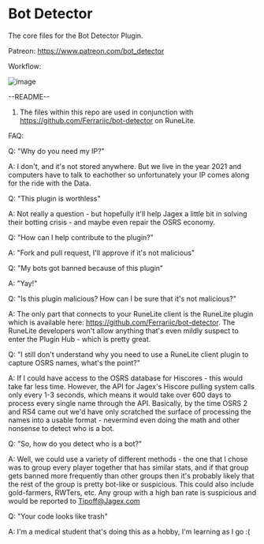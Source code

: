 # Bot Detector
The core files for the Bot Detector Plugin.

Patreon: https://www.patreon.com/bot_detector

Workflow:

![image](https://user-images.githubusercontent.com/5789682/112380944-628dc600-8cc0-11eb-8924-4e5fa7ed2c45.png)

--README--
1. The files within this repo are used in conjunction with https://github.com/Ferrariic/bot-detector on RuneLite.

FAQ:

Q: "Why do you need my IP?"

A: I don't, and it's not stored anywhere. But we live in the year 2021 and computers have to talk to eachother so unfortunately your IP comes along for the ride with the Data.


Q: "This plugin is worthless"

A: Not really a question - but hopefully it'll help Jagex a little bit in solving their botting crisis - and maybe even repair the OSRS economy.


Q: "How can I help contribute to the plugin?"

A: "Fork and pull request, I'll approve if it's not malicious"


Q: "My bots got banned because of this plugin"

A: "Yay!"


Q: "Is this plugin malicious? How can I be sure that it's not malicious?"

A: The only part that connects to your RuneLite client is the RuneLite plugin which is available here: https://github.com/Ferrariic/bot-detector. The RuneLite developers won't allow anything that's even mildly suspect to enter the Plugin Hub - which is pretty great.


Q: "I still don't understand why you need to use a RuneLite client plugin to capture OSRS names, what's the point?"

A: If I could have access to the OSRS database for Hiscores - this would take far less time. However, the API for Jagex's Hiscore pulling system calls only every 1-3 seconds, which means it would take over 600 days to process every single name through the API. Basically, by the time OSRS 2 and RS4 came out we'd have only scratched the surface of processing the names into a usable format - nevermind even doing the math and other nonsense to detect who is a bot.


Q: "So, how do you detect who is a bot?"

A: Well, we could use a variety of different methods - the one that I chose was to group every player together that has similar stats, and if that group gets banned more frequently than other groups then it's probably likely that the rest of the group is pretty bot-like or suspicious. This could also include gold-farmers, RWTers, etc. Any group with a high ban rate is suspicious and would be reported to Tipoff@Jagex.com

Q: "Your code looks like trash"

A: I'm a medical student that's doing this as a hobby, I'm learning as I go :(
